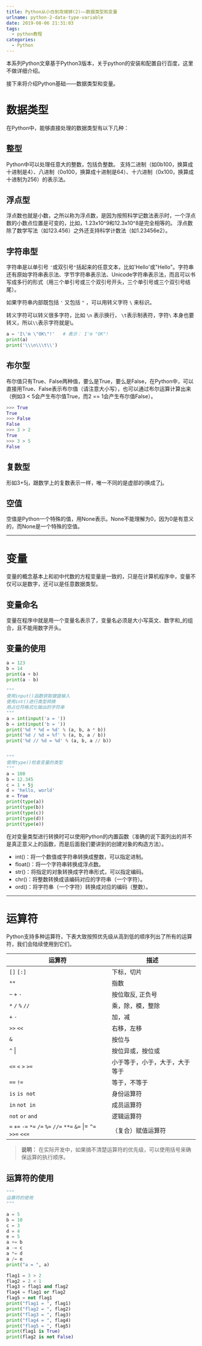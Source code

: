 ```yaml
---
title: Python从小白到攻城狮(2)——数据类型和变量
urlname: python-2-data-type-variable
date: 2019-08-06 21:31:03
tags:
  - python教程
categories:
  - Python
---
```

本系列Python文章基于Python3版本，关于python的安装和配置自行百度，这里不做详细介绍。

接下来将介绍Python基础——数据类型和变量。


# **数据类型**
在Python中，能够直接处理的数据类型有以下几种：


## **整型**
Python中可以处理任意大的整数，包括负整数。
支持二进制（如0b100，换算成十进制是4）、八进制（0o100，换算成十进制是64）、十六进制（0x100，换算成十进制为256）的表示法。


## **浮点型**
浮点数也就是小数，之所以称为浮点数，是因为按照科学记数法表示时，一个浮点数的小数点位置是可变的，比如，1.23x10^9和12.3x10^8是完全相等的。
浮点数除了数学写法（如123.456）之外还支持科学计数法（如1.23456e2）。


## **字符串型**
字符串是以单引号 `'`或双引号`"`括起来的任意文本，比如'Hello'或"Hello"。字符串还有原始字符串表示法、字节字符串表示法、Unicode字符串表示法，而且可以书写成多行的形式（用三个单引号或三个双引号开头，三个单引号或三个双引号结尾）。

如果字符串内部既包括 `'` 又包括 `"` ，可以用转义字符 `\` 来标识。

转义字符可以转义很多字符，比如 `\n` 表示换行， `\t`表示制表符，字符`\` 本身也要转义，所以`\\`表示字符就是\。

```python
a = 'I\'m \"OK\"!'   # 表示： I'm "OK"!
print(a)
print('\\\n\\\t\\')
```


## **布尔型**
布尔值只有True、False两种值，要么是True，要么是False，在Python中，可以直接用True、False表示布尔值（请注意大小写），也可以通过布尔运算计算出来（例如3 < 5会产生布尔值True，而2 == 1会产生布尔值False）。

```python
>>> True
True
>>> False
False
>>> 3 > 2
True
>>> 3 > 5
False
```


## **复数型**
形如3+5j，跟数学上的复数表示一样，唯一不同的是虚部的i换成了j。


## **空值**
空值是Python一个特殊的值，用None表示。None不能理解为0，因为0是有意义的，而None是一个特殊的空值。

---------------------------

# **变量**
变量的概念基本上和初中代数的方程变量是一致的，只是在计算机程序中，变量不仅可以是数字，还可以是任意数据类型。


## **变量命名**
变量在程序中就是用一个变量名表示了，变量名必须是大小写英文、数字和_的组合，且不能用数字开头。


## **变量的使用**
```python
a = 123
b = 14
print(a + b)
print(a - b)

"""
使用input()函数获取键盘输入
使用int()进行类型转换
用占位符格式化输出的字符串
"""
a = int(input('a = '))
b = int(input('b = '))
print('%d * %d = %d' % (a, b, a * b))
print('%d / %d = %f' % (a, b, a / b))
print('%d // %d = %d' % (a, b, a // b))


"""
使用type()检查变量的类型
"""
a = 100
b = 12.345
c = 1 + 5j
d = 'hello, world'
e = True
print(type(a))
print(type(b))
print(type(c))
print(type(d))
print(type(e))
```

在对变量类型进行转换时可以使用Python的内置函数（准确的说下面列出的并不是真正意义上的函数，而是后面我们要讲到的创建对象的构造方法）。

* int()：将一个数值或字符串转换成整数，可以指定进制。
* float()：将一个字符串转换成浮点数。
* str()：将指定的对象转换成字符串形式，可以指定编码。
* chr()：将整数转换成该编码对应的字符串（一个字符）。
* ord()：将字符串（一个字符）转换成对应的编码（整数）。


---------------------------
# **运算符**
Python支持多种运算符，下表大致按照优先级从高到低的顺序列出了所有的运算符，我们会陆续使用到它们。

| 运算符                                                       | 描述                           |
| ------------------------------------------------------------ | ------------------------------ |
| `[]` `[:]`                                                   | 下标，切片                     |
| `**`                                                         | 指数                           |
| `~` `+` `-`                                                  | 按位取反, 正负号               |
| `*` `/` `%` `//`                                             | 乘，除，模，整除               |
| `+` `-`                                                      | 加，减                         |
| `>>` `<<`                                                    | 右移，左移                     |
| `&`                                                          | 按位与                         |
| `^`   &#124;                                                 | 按位异或，按位或               |
| `<=` `<` `>` `>=`                                            | 小于等于，小于，大于，大于等于 |
| `==` `!=`                                                    | 等于，不等于                   |
| `is`  `is not`                                               | 身份运算符                     |
| `in` `not in`                                                | 成员运算符                     |
| `not` `or` `and`                                             | 逻辑运算符                     |
| `=` `+=` `-=` `*=` `/=` `%=` `//=` `**=` `&=` &#124;= `^=` `>>=` `<<=` | （复合）赋值运算符             |

>**说明：** 在实际开发中，如果搞不清楚运算符的优先级，可以使用括号来确保运算的执行顺序。


## **运算符的使用**
```python
"""
运算符的使用
"""

a = 5
b = 10
c = 3
d = 4
e = 5
a += b
a -= c
a *= d
a /= e
print("a = ", a)

flag1 = 3 > 2
flag2 = 2 < 1
flag3 = flag1 and flag2
flag4 = flag1 or flag2
flag5 = not flag1
print("flag1 = ", flag1)
print("flag2 = ", flag2)
print("flag3 = ", flag3)
print("flag4 = ", flag4)
print("flag5 = ", flag5)
print(flag1 is True)
print(flag2 is not False)
```
